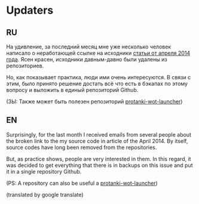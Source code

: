 # Updaters

## RU
На удивление, за последний месяц мне уже несколько человек написало о неработающей ссылке на исходники [статьи от апреля 2014 года](https://habrahabr.ru/post/217627/). Ясен красен, исходники давным-давно были удалены из репозиториев.

Но, как показывает практика, люди ими очень интересуются. В связи с этим, было принято решение достать всё что есть в бэкапах по этому вопросу и выложить в единый репозиторий Github.

(ЗЫ: Также может быть полезен репозиторий [protanki-wot-launcher](https://github.com/andrey-helldar/protanki-wot-launcher))

## EN
Surprisingly, for the last month I received emails from several people about the broken link to the my source code in article of the April 2014. By itself, source codes have long been removed from the repositories.

But, as practice shows, people are very interested in them. In this regard, it was decided to get everything that there is in backups on this issue and put it in a single repository Github.

(PS: A repository can also be useful a [protanki-wot-launcher](https://github.com/andrey-helldar/protanki-wot-launcher))

(translated by google translate)